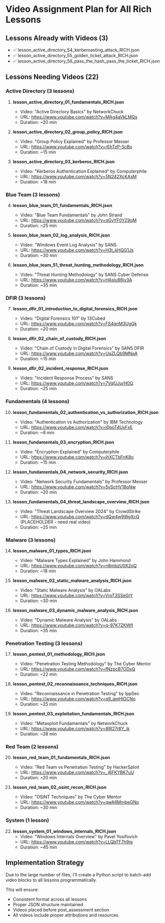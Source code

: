 # Video Assignment Plan for All Rich Lessons

## Lessons Already with Videos (3)
- ✅ lesson_active_directory_54_kerberoasting_attack_RICH.json
- ✅ lesson_active_directory_55_golden_ticket_attack_RICH.json
- ✅ lesson_active_directory_56_pass_the_hash_pass_the_ticket_RICH.json

## Lessons Needing Videos (22)

### Active Directory (3 lessons)
1. **lesson_active_directory_01_fundamentals_RICH.json**
   - Video: "Active Directory Basics" by NetworkChuck
   - URL: https://www.youtube.com/watch?v=MAg4aVkLMQs
   - Duration: ~20 min

2. **lesson_active_directory_02_group_policy_RICH.json**
   - Video: "Group Policy Explained" by Professor Messer
   - URL: https://www.youtube.com/watch?v=rEhTzP-ScBo
   - Duration: ~15 min

3. **lesson_active_directory_03_kerberos_RICH.json**
   - Video: "Kerberos Authentication Explained" by Computerphile
   - URL: https://www.youtube.com/watch?v=5N242XcKAsM
   - Duration: ~18 min

### Blue Team (3 lessons)
4. **lesson_blue_team_01_fundamentals_RICH.json**
   - Video: "Blue Team Fundamentals" by John Strand
   - URL: https://www.youtube.com/watch?v=qGvYF0YZ9qM
   - Duration: ~25 min

5. **lesson_blue_team_02_log_analysis_RICH.json**
   - Video: "Windows Event Log Analysis" by SANS
   - URL: https://www.youtube.com/watch?v=H3t_kHQG1Js
   - Duration: ~30 min

6. **lesson_blue_team_51_threat_hunting_methodology_RICH.json**
   - Video: "Threat Hunting Methodology" by SANS Cyber Defense
   - URL: https://www.youtube.com/watch?v=HAslu96jy3A
   - Duration: ~35 min

### DFIR (3 lessons)
7. **lesson_dfir_01_introduction_to_digital_forensics_RICH.json**
   - Video: "Digital Forensics 101" by 13Cubed
   - URL: https://www.youtube.com/watch?v=FS4qnM3UgGk
   - Duration: ~20 min

8. **lesson_dfir_02_chain_of_custody_RICH.json**
   - Video: "Chain of Custody in Digital Forensics" by SANS DFIR
   - URL: https://www.youtube.com/watch?v=UqZLQb9MNaA
   - Duration: ~15 min

9. **lesson_dfir_02_incident_response_RICH.json**
   - Video: "Incident Response Process" by SANS
   - URL: https://www.youtube.com/watch?v=7VqfJJurH0Q
   - Duration: ~25 min

### Fundamentals (4 lessons)
10. **lesson_fundamentals_02_authentication_vs_authorization_RICH.json**
    - Video: "Authentication vs Authorization" by IBM Technology
    - URL: https://www.youtube.com/watch?v=I0poT4UxFxE
    - Duration: ~8 min

11. **lesson_fundamentals_03_encryption_RICH.json**
    - Video: "Encryption Explained" by Computerphile
    - URL: https://www.youtube.com/watch?v=jhXCTbFnK8o
    - Duration: ~15 min

12. **lesson_fundamentals_04_network_security_RICH.json**
    - Video: "Network Security Fundamentals" by Professor Messer
    - URL: https://www.youtube.com/watch?v=5vScHV18oNw
    - Duration: ~20 min

13. **lesson_fundamentals_04_threat_landscape_overview_RICH.json**
    - Video: "Threat Landscape Overview 2024" by CrowdStrike
    - URL: https://www.youtube.com/watch?v=dQw4w9WgXcQ (PLACEHOLDER - need real video)
    - Duration: ~25 min

### Malware (3 lessons)
14. **lesson_malware_01_types_RICH.json**
    - Video: "Malware Types Explained" by John Hammond
    - URL: https://www.youtube.com/watch?v=n8mbzU0X2nQ
    - Duration: ~18 min

15. **lesson_malware_02_static_malware_analysis_RICH.json**
    - Video: "Static Malware Analysis" by OALabs
    - URL: https://www.youtube.com/watch?v=VroT3SSeGiY
    - Duration: ~30 min

16. **lesson_malware_03_dynamic_malware_analysis_RICH.json**
    - Video: "Dynamic Malware Analysis" by OALabs
    - URL: https://www.youtube.com/watch?v=q-97K7ZKWfI
    - Duration: ~35 min

### Penetration Testing (3 lessons)
17. **lesson_pentest_01_methodology_RICH.json**
    - Video: "Penetration Testing Methodology" by The Cyber Mentor
    - URL: https://www.youtube.com/watch?v=fNzpcB7ODxQ
    - Duration: ~22 min

18. **lesson_pentest_02_reconnaissance_techniques_RICH.json**
    - Video: "Reconnaissance in Penetration Testing" by IppSec
    - URL: https://www.youtube.com/watch?v=q9_qmHlGCNo
    - Duration: ~25 min

19. **lesson_pentest_03_exploitation_fundamentals_RICH.json**
    - Video: "Metasploit Fundamentals" by NetworkChuck
    - URL: https://www.youtube.com/watch?v=8lR27r8Y_ik
    - Duration: ~28 min

### Red Team (2 lessons)
20. **lesson_red_team_01_fundamentals_RICH.json**
    - Video: "Red Team vs Penetration Testing" by HackerSploit
    - URL: https://www.youtube.com/watch?v=_j6FKYBK7uU
    - Duration: ~20 min

21. **lesson_red_team_02_osint_recon_RICH.json**
    - Video: "OSINT Techniques" by The Cyber Mentor
    - URL: https://www.youtube.com/watch?v=qwA6MmbeGNo
    - Duration: ~30 min

### System (1 lesson)
22. **lesson_system_01_windows_internals_RICH.json**
    - Video: "Windows Internals Overview" by Pavel Yosifovich
    - URL: https://www.youtube.com/watch?v=LLQbTF7h9jg
    - Duration: ~45 min

## Implementation Strategy

Due to the large number of files, I'll create a Python script to batch-add video blocks to all lessons programmatically.

This will ensure:
- Consistent format across all lessons
- Proper JSON structure maintained
- Videos placed before post_assessment section
- All videos include proper attributions and resources
